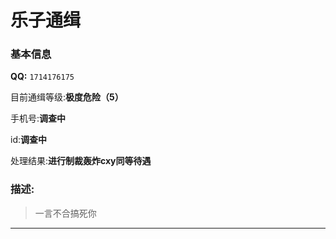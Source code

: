 # 乐子通缉

### 基本信息

**QQ:** `1714176175`

目前通缉等级:**极度危险（5）**

手机号:**调查中**

id:**调查中**

处理结果:**进行制裁轰炸cxy同等待遇**

### 描述:
> 一言不合搞死你 

---
